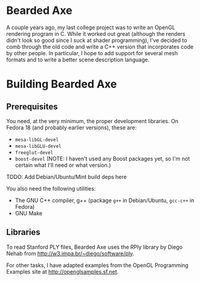 # Bearded Axe

A couple years ago, my last college project was to write an OpenGL rendering
program in C.  While it worked out great (although the renders didn't look
so good since I suck at shader programming), I've decided to comb through
the old code and write a C++ version that incorporates code by other people.
In particular, I hope to add support for several mesh formats and to write
a better scene description language.

# Building Bearded Axe

## Prerequisites

You need, at the very minimum, the proper development libraries.  On
Fedora 18 (and probably earlier versions), these are:

- `mesa-libGL-devel`
- `mesa-libGLU-devel`
- `freeglut-devel`
- `boost-devel` (NOTE: I haven't used any Boost packages yet, so I'm not
  certain what I'll need or what version.)

TODO: Add Debian/Ubuntu/Mint build deps here

You also need the following utilities:

- The GNU C++ compiler, g++ (package `g++` in Debian/Ubuntu, `gcc-c++`
  in Fedora)
- GNU Make

## Libraries

To read Stanford PLY files, Bearded Axe uses the RPly library by Diego
Nehab from <http://w3.impa.br/~diego/software/ply>.

For other tasks, I have adapted examples from the OpenGL Programming
Examples site at <http://openglsamples.sf.net>.

